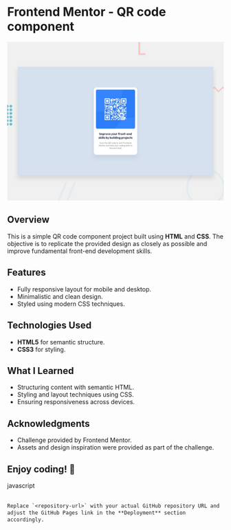 # Frontend Mentor - QR code component

![Design preview for the QR code component coding challenge](./preview.jpg)

## Overview

This is a simple QR code component project built using **HTML** and **CSS**. The objective is to replicate the provided design as closely as possible and improve fundamental front-end development skills.

## Features

- Fully responsive layout for mobile and desktop.
- Minimalistic and clean design.
- Styled using modern CSS techniques.

## Technologies Used

- **HTML5** for semantic structure.
- **CSS3** for styling.

## What I Learned

- Structuring content with semantic HTML.
- Styling and layout techniques using CSS.
- Ensuring responsiveness across devices.

## Acknowledgments
- Challenge provided by Frontend Mentor.
- Assets and design inspiration were provided as part of the challenge.

## Enjoy coding! 🚀

javascript
```

Replace `<repository-url>` with your actual GitHub repository URL and adjust the GitHub Pages link in the **Deployment** section accordingly.

```






